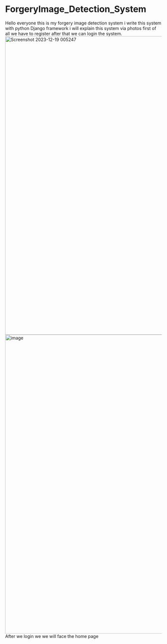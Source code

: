 # ForgeryImage_Detection_System
Hello everyone this is my forgery image detection system i write this system with python Django framework i will explain this system via photos first of all we have to register after that we can login the system.
<img width="957" alt="Screenshot 2023-12-19 005247" src="https://github.com/ElnurAliyev07/ForgeryImage_Detection_System/assets/115114253/3ef89d2e-4526-4d77-b209-caba61483f2c">
<img width="959" alt="image" src="https://github.com/ElnurAliyev07/ForgeryImage_Detection_System/assets/115114253/9540e8eb-f362-4779-9e6d-d379e2541f34">
After we login we we will face the home page
